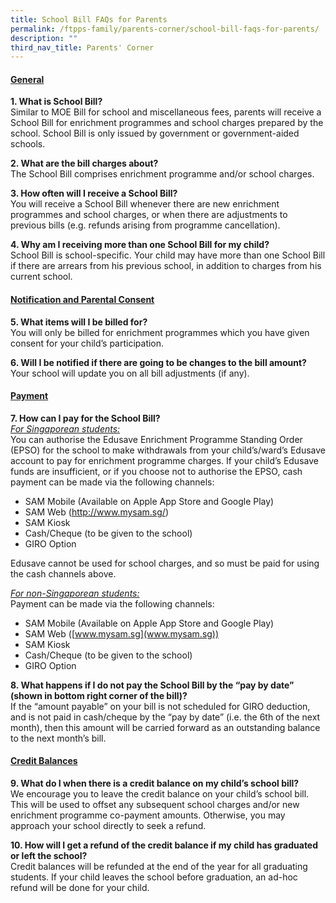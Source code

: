 ```yaml
---
title: School Bill FAQs for Parents
permalink: /ftpps-family/parents-corner/school-bill-faqs-for-parents/
description: ""
third_nav_title: Parents' Corner
---
```

<h4><u>General </u></h4>

**1. What is School Bill?**
<br>
Similar to MOE Bill for school and miscellaneous fees, parents will receive a School Bill for enrichment programmes and school charges prepared by the school. School Bill is only issued by government or government-aided schools.

**2. What are the bill charges about?**
<br>
The School Bill comprises enrichment programme and/or school charges.

**3. How often will I receive a School Bill?**
<br>
You will receive a School Bill whenever there are new enrichment programmes and school charges, or when there are adjustments to previous bills (e.g. refunds arising from programme cancellation).

**4. Why am I receiving more than one School Bill for my child?**
<br>
School Bill is school-specific. Your child may have more than one School Bill if there are arrears from his previous school, in addition to charges from his current school.

<h4><u>Notification and Parental Consent</u></h4>

**5. What items will I be billed for?**
<br>
You will only be billed for enrichment programmes which you have given consent for your child’s participation.

**6. Will I be notified if there are going to be changes to the bill amount?**
<br> 
Your school will update you on all bill adjustments (if any).

<h4><u>Payment</u></h4>

**7. How can I pay for the School Bill?**
<br>
<u><em>For Singaporean students:</em></u>
<br>
You can authorise the Edusave Enrichment Programme Standing Order (EPSO) for the school to make withdrawals from your child’s/ward’s Edusave account to pay for enrichment programme charges. If your child’s Edusave funds are insufficient, or if you choose not to authorise the EPSO, cash payment can be made via the following channels:

*   SAM Mobile (Available on Apple App Store and Google Play)
*   SAM Web (http://www.mysam.sg/)
*   SAM Kiosk 
*   Cash/Cheque (to be given to the school)
*   GIRO Option

Edusave cannot be used for school charges, and so must be paid for using the cash channels above.

<u><em>For non-Singaporean students:</em></u>
<br>
Payment can be made via the following channels:

*   SAM Mobile (Available on Apple App Store and Google Play)
*   SAM Web ([www.mysam.sg](www.mysam.sg))
*   SAM Kiosk 
*   Cash/Cheque (to be given to the school)
*   GIRO Option

**8. What happens if I do not pay the School Bill by the “pay by date” (shown in bottom right corner of the bill)?**
<br>
If the “amount payable” on your bill is not scheduled for GIRO deduction, and is not paid in cash/cheque by the “pay by date” (i.e. the 6th of the next month), then this amount will be carried forward as an outstanding balance to the next month’s bill.

<h4><u>Credit Balances</u></h4>

**9. What do I when there is a credit balance on my child’s school bill?**
<br>
We encourage you to leave the credit balance on your child’s school bill. This will be used to offset any subsequent school charges and/or new enrichment programme co-payment amounts. Otherwise, you may approach your school directly to seek a refund.

**10. How will I get a refund of the credit balance if my child has graduated or left the school?**
<br>
Credit balances will be refunded at the end of the year for all graduating students. If your child leaves the school before graduation, an ad-hoc refund will be done for your child.